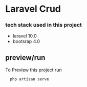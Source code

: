 # Laravel Crud



### tech stack used in this project
- laravel 10.0
- bootsrap 4.0

## preview/run

To Preview this project run

```bash
  php artisan serve
```
